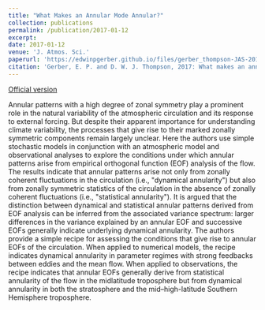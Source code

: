 ```yaml
---
title: "What Makes an Annular Mode Annular?"
collection: publications
permalink: /publication/2017-01-12
excerpt: 
date: 2017-01-12
venue: 'J. Atmos. Sci.'
paperurl: 'https://edwinpgerber.github.io/files/gerber_thompson-JAS-2017.pdf'
citation: 'Gerber, E. P. and D. W. J. Thompson, 2017: What makes an annular mode annular? <i>J. Atmos. Sci.</i>, <b>74</b>, 317-332, doi:10.1175/JAS-D-16-0191.1. '
---
```


[Official version](http://dx.doi.org/10.1175/JAS-D-16-0191.1)

Annular patterns with a high degree of zonal symmetry play a prominent role in the natural variability of the atmospheric circulation and its response to external forcing. But despite their apparent importance for understanding climate variability, the processes that give rise to their marked zonally symmetric components remain largely unclear. Here the authors use simple stochastic models in conjunction with an atmospheric model and observational analyses to explore the conditions under which annular patterns arise from empirical orthogonal function (EOF) analysis of the flow. The results indicate that annular patterns arise not only from zonally coherent fluctuations in the circulation (i.e., "dynamical annularity") but also from zonally symmetric statistics of the circulation in the absence of zonally coherent fluctuations (i.e., "statistical annularity"). It is argued that the distinction between dynamical and statistical annular patterns derived from EOF analysis can be inferred from the associated variance spectrum: larger differences in the variance explained by an annular EOF and successive EOFs generally indicate underlying dynamical annularity. The authors provide a simple recipe for assessing the conditions that give rise to annular EOFs of the circulation. When applied to numerical models, the recipe indicates dynamical annularity in parameter regimes with strong feedbacks between eddies and the mean flow. When applied to observations, the recipe indicates that annular EOFs generally derive from statistical annularity of the flow in the midlatitude troposphere but from dynamical annularity in both the stratosphere and the mid–high-latitude Southern Hemisphere troposphere.

